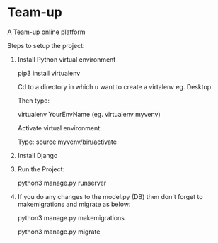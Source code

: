 # Team-up
A Team-up online platform

Steps to setup the project:

1. Install Python virtual environment

    pip3 install virtualenv
    
    Cd to a directory in which u want to create a virtalenv eg. Desktop
    
    Then type:
    
    virtualenv YourEnvName (eg. virtualenv  myvenv)
    
    Activate virtual environment:
    
    Type: source myvenv/bin/activate

2. Install Django

3. Run the Project:

    python3 manage.py runserver
    
4. If you do any changes to the model.py (DB) then don't forget to makemigrations and migrate as below:
    
    python3 manage.py makemigrations
    
    python3 manage.py migrate
